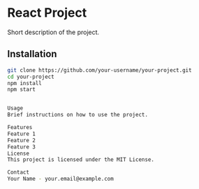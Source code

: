 # React Project

Short description of the project.

## Installation

```bash
git clone https://github.com/your-username/your-project.git
cd your-project
npm install
npm start


Usage
Brief instructions on how to use the project.

Features
Feature 1
Feature 2
Feature 3
License
This project is licensed under the MIT License.

Contact
Your Name - your.email@example.com